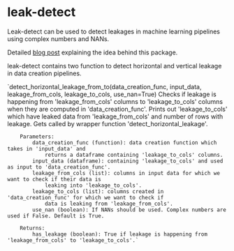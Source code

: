 # leak-detect
Leak-detect can be used to detect leakages in machine learning pipelines using complex numbers and NANs.

Detailed [blog post](https://towardsdatascience.com/detecting-data-leakage-in-ml-pipelines-using-nans-and-complex-numbers-66a066116b40) explaining the idea behind this package.
  
leak-detect contains two function to detect horizontal and vertical leakage in data creation pipelines.

`detect_horizontal_leakage_from_to(data_creation_func, input_data, leakage_from_cols, leakage_to_cols, 
                                      use_nan=True)
    Checks if leakage is happening from 'leakage_from_cols' columns to 'leakage_to_cols' columns when they 
    are computed in 'data_creation_func'.
    Prints out 'leakage_to_cols' which have leaked data from 'leakage_from_cols' and number of 
    rows with leakage. 
    Gets called by wrapper function 'detect_horizontal_leakage'.
    
        Parameters:
            data_creation_func (function): data creation function which takes in 'input_data' and 
                returns a dataframe containing 'leakage_to_cols' columns.
            input_data (dataframe): containing 'leakage_to_cols' and used as input to 'data_creation_func'.
            leakage_from_cols (list): columns in input data for which we want to check if their data is 
                leaking into 'leakage_to_cols'.
            leakage_to_cols (list): columns created in 'data_creation_func' for which we want to check if 
                data is leaking from 'leakage_from_cols'.
            use_nan (boolean): If NANs should be used. Complex numbers are used if False. Default is True.

        Returns:
            has_leakage (boolean): True if leakage is happening from 'leakage_from_cols' to 'leakage_to_cols'.`
